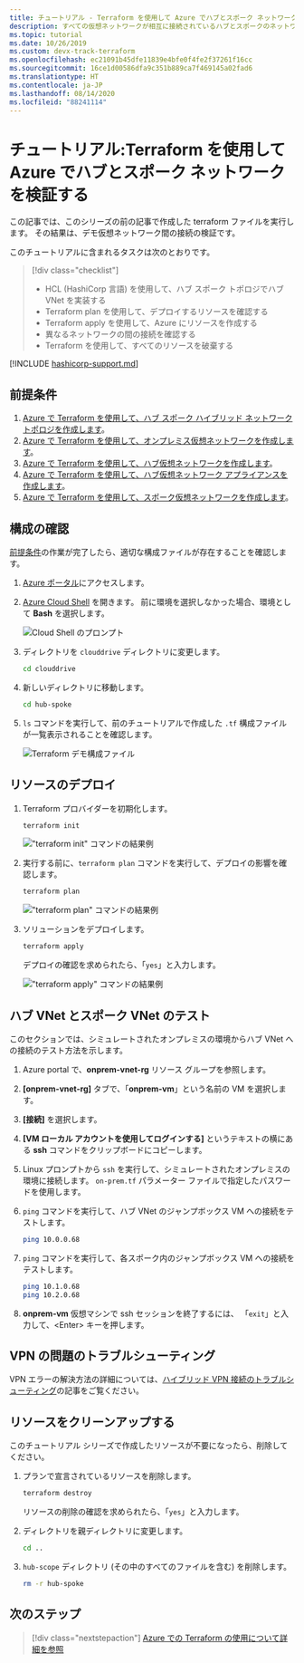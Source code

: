 ```yaml
---
title: チュートリアル - Terraform を使用して Azure でハブとスポーク ネットワークを検証する
description: すべての仮想ネットワークが相互に接続されているハブとスポークのネットワーク トポロジを検証する方法について説明します。
ms.topic: tutorial
ms.date: 10/26/2019
ms.custom: devx-track-terraform
ms.openlocfilehash: ec21091b45dfe11839e4bfe0f4fe2f37261f16cc
ms.sourcegitcommit: 16ce1d00586dfa9c351b889ca7f469145a02fad6
ms.translationtype: HT
ms.contentlocale: ja-JP
ms.lasthandoff: 08/14/2020
ms.locfileid: "88241114"
---
```

# <a name="tutorial-validate-a-hub-and-spoke-network-in-azure-using-terraform"></a>チュートリアル:Terraform を使用して Azure でハブとスポーク ネットワークを検証する

この記事では、このシリーズの前の記事で作成した terraform ファイルを実行します。 その結果は、デモ仮想ネットワーク間の接続の検証です。

このチュートリアルに含まれるタスクは次のとおりです。

> [!div class="checklist"]
> * HCL (HashiCorp 言語) を使用して、ハブ スポーク トポロジでハブ VNet を実装する
> * Terraform plan を使用して、デプロイするリソースを確認する
> * Terraform apply を使用して、Azure にリソースを作成する
> * 異なるネットワークの間の接続を確認する
> * Terraform を使用して、すべてのリソースを破棄する

[!INCLUDE [hashicorp-support.md](includes/hashicorp-support.md)]

## <a name="prerequisites"></a>前提条件

1. [Azure で Terraform を使用して、ハブ スポーク ハイブリッド ネットワーク トポロジを作成します](./hub-spoke-introduction.md)。
1. [Azure で Terraform を使用して、オンプレミス仮想ネットワークを作成します](./hub-spoke-on-prem.md)。
1. [Azure で Terraform を使用して、ハブ仮想ネットワークを作成します](./hub-spoke-hub-network.md)。
1. [Azure で Terraform を使用して、ハブ仮想ネットワーク アプライアンスを作成します](./hub-spoke-hub-nva.md)。
1. [Azure で Terraform を使用して、スポーク仮想ネットワークを作成します](./hub-spoke-spoke-network.md)。

## <a name="verify-your-configuration"></a>構成の確認

[前提条件](#prerequisites)の作業が完了したら、適切な構成ファイルが存在することを確認します。

1. [Azure ポータル](https://portal.azure.com)にアクセスします。

1. [Azure Cloud Shell](/azure/cloud-shell/overview) を開きます。 前に環境を選択しなかった場合、環境として **Bash** を選択します。

    ![Cloud Shell のプロンプト](./media/common/azure-portal-cloud-shell-button-min.png)

1. ディレクトリを `clouddrive` ディレクトリに変更します。

    ```bash
    cd clouddrive
    ```

1. 新しいディレクトリに移動します。

    ```bash
    cd hub-spoke
    ```

1. `ls` コマンドを実行して、前のチュートリアルで作成した `.tf` 構成ファイルが一覧表示されることを確認します。

    ![Terraform デモ構成ファイル](./media/hub-and-spoke-tutorial-series/hub-spoke-config-files.png)

## <a name="deploy-the-resources"></a>リソースのデプロイ

1. Terraform プロバイダーを初期化します。
    
    ```bash
    terraform init
    ```
    
    !["terraform init" コマンドの結果例](./media/hub-and-spoke-tutorial-series/hub-spoke-terraform-init.png)
    
1. 実行する前に、`terraform plan` コマンドを実行して、デプロイの影響を確認します。

    ```bash
    terraform plan
    ```
    
    !["terraform plan" コマンドの結果例](./media/hub-and-spoke-tutorial-series/hub-spoke-terraform-plan.png)

1. ソリューションをデプロイします。

    ```bash
    terraform apply
    ```
    
    デプロイの確認を求められたら、「`yes`」と入力します。

    !["terraform apply" コマンドの結果例](./media/hub-and-spoke-tutorial-series/hub-spoke-terraform-apply.png)
    
## <a name="test-the-hub-vnet-and-spoke-vnets"></a>ハブ VNet とスポーク VNet のテスト

このセクションでは、シミュレートされたオンプレミスの環境からハブ VNet への接続のテスト方法を示します。

1. Azure portal で、**onprem-vnet-rg** リソース グループを参照します。

1. **[onprem-vnet-rg]** タブで、「**onprem-vm**」という名前の VM を選択します。

1. **[接続]** を選択します。

1. **[VM ローカル アカウントを使用してログインする]** というテキストの横にある **ssh** コマンドをクリップボードにコピーします。

1. Linux プロンプトから `ssh` を実行して、シミュレートされたオンプレミスの環境に接続します。 `on-prem.tf` パラメーター ファイルで指定したパスワードを使用します。

1. `ping` コマンドを実行して、ハブ VNet のジャンプボックス VM への接続をテストします。

   ```bash
   ping 10.0.0.68
   ```

1. `ping` コマンドを実行して、各スポーク内のジャンプボックス VM への接続をテストします。

   ```bash
   ping 10.1.0.68
   ping 10.2.0.68
   ```

1. **onprem-vm** 仮想マシンで ssh セッションを終了するには、 「`exit`」と入力して、&lt;Enter> キーを押します。

## <a name="troubleshoot-vpn-issues"></a>VPN の問題のトラブルシューティング

VPN エラーの解決方法の詳細については、[ハイブリッド VPN 接続のトラブルシューティング](/azure/architecture/reference-architectures/hybrid-networking/troubleshoot-vpn)の記事をご覧ください。

## <a name="clean-up-resources"></a>リソースをクリーンアップする

このチュートリアル シリーズで作成したリソースが不要になったら、削除してください。

1. プランで宣言されているリソースを削除します。

    ```bash
    terraform destroy
    ```

    リソースの削除の確認を求められたら、「`yes`」と入力します。

1. ディレクトリを親ディレクトリに変更します。

    ```bash
    cd ..
    ```

1. `hub-scope` ディレクトリ (その中のすべてのファイルを含む) を削除します。

    ```bash
    rm -r hub-spoke
    ```

## <a name="next-steps"></a>次のステップ

> [!div class="nextstepaction"] 
> [Azure での Terraform の使用について詳細を参照](/azure/terraform)